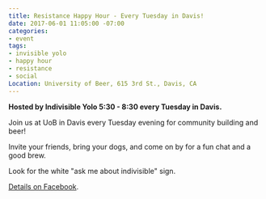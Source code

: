 ```yaml
---
title: Resistance Happy Hour - Every Tuesday in Davis!
date: 2017-06-01 11:05:00 -07:00
categories:
- event
tags:
- invisible yolo
- happy hour
- resistance
- social
Location: University of Beer, 615 3rd St., Davis, CA
---
```


**Hosted by Indivisible Yolo 5:30 - 8:30  every Tuesday in Davis.**

Join us at UoB in Davis every Tuesday evening for community building and beer!

Invite your friends, bring your dogs, and come on by for a fun chat and a good brew.

Look for the white "ask me about indivisible" sign.

[Details on Facebook](https://www.facebook.com/events/555789598144020).